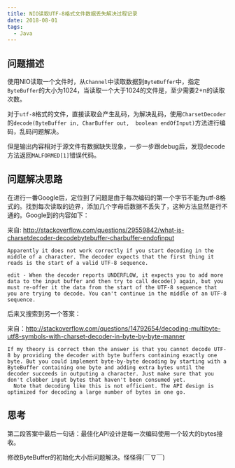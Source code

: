 ```yaml
---
title: NIO读取UTF-8格式文件数据丢失解决过程记录
date: 2018-08-01
tags:
  - Java
---
```


## 问题描述

使用NIO读取一个文件时，从`Channel`中读取数据到`ByteBuffer`中，指定`ByteBuffer`的大小为1024，当读取一个大于1024的文件是，至少需要2+n的读取次数。

对于`utf-8`格式的文件，直接读取会产生乱码，为解决乱码，使用`CharsetDecoder`的`decode(ByteBuffer in, CharBuffer out,  boolean endOfInput)`方法进行编码，乱码问题解决。

但是输出内容相对于源文件有数据缺失现象，一步一步跟debug后，发现decode方法返回`MALFORMED[1]`错误代码。

## 问题解决思路

在进行一番Google后，定位到了问题是由于每次编码的第一个字节不能为utf-8格式的。找到每次读取的边界，添加几个字母后数据不丢失了，这种方法显然是行不通的。Google到的内容如下：

来自: http://stackoverflow.com/questions/29559842/what-is-charsetdecoder-decodebytebuffer-charbuffer-endofinput

```
Apparently it does not work correctly if you start decoding in the middle of a character. The decoder expects that the first thing it reads is the start of a valid UTF-8 sequence.

edit - When the decoder reports UNDERFLOW, it expects you to add more data to the input buffer and then try to call decode() again, but you must re-offer it the data from the start of the UTF-8 sequence that you are trying to decode. You can't continue in the middle of an UTF-8 sequence.
```

后来又搜索到另一个答案：

来自：http://stackoverflow.com/questions/14792654/decoding-multibyte-utf8-symbols-with-charset-decoder-in-byte-by-byte-manner

```
If my theory is correct then the answer is that you cannot decode UTF-8 by providing the decoder with byte buffers containing exactly one byte. But you could implement byte-by-byte decoding by starting with a ByteBuffer containing one byte and adding extra bytes until the decoder succeeds in outputing a character. Just make sure that you don't clobber input bytes that haven't been consumed yet.
  Note that decoding like this is not efficient. The API design is optimized for decoding a large number of bytes in one go.
```

## 思考

第二段答案中最后一句话：最佳化API设计是每一次编码使用一个较大的bytes接收。

修改ByteBuffer的初始化大小后问题解决。怪怪得(￣∇￣)
